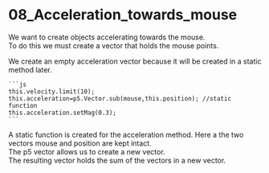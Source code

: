 # 08_Acceleration_towards_mouse
We want to create objects accelerating towards the mouse.</br>
To do this we must create a vector that holds the mouse points.</br>

We create an empty acceleration vector because it will be  created in a static method later.</br>

	```js
	this.velocity.limit(10);
	this.acceleration=p5.Vector.sub(mouse,this.position); //static function
	this.acceleration.setMag(0.3);
	```

A static function is created for the acceleration method. Here a the two vectors mouse and position are kept intact. </br>
The p5 vector allows us to create a new vector.</br>
The resulting vector holds the sum of the vectors in a new vector.
 